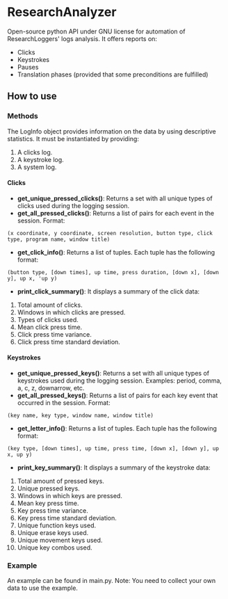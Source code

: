 # ResearchAnalyzer
Open-source python API under GNU license for automation of ResearchLoggers' logs analysis. It offers reports on:

- Clicks
- Keystrokes
- Pauses
- Translation phases (provided that some preconditions are fulfilled)

## How to use

### Methods
The LogInfo object provides information on the data by using descriptive statistics. It must be instantiated by providing:
1. A clicks log.
2. A keystroke log.
3. A system log.

#### Clicks
- **get_unique_pressed_clicks()**: Returns a set with all unique types of clicks used during the logging session.
- **get_all_pressed_clicks()**: Returns a list of pairs for each event in the session. Format:
````
(x coordinate, y coordinate, screen resolution, button type, click type, program name, window title)
````
- **get_click_info()**: Returns a list of tuples. Each tuple has the following format:
````
(button type, [down times], up time, press duration, [down x], [down y], up x, 'up y)
````
- **print_click_summary()**: It displays a summary of the click data:
1. Total amount of clicks.
2. Windows in which clicks are pressed.
3. Types of clicks used.
4. Mean click press time.
5. Click press time variance.
6. Click press time standard deviation.


#### Keystrokes
- **get_unique_pressed_keys()**: Returns a set with all unique types of keystrokes used during the logging session. Examples: period, comma, a, c, z, downarrow, etc.
- **get_all_pressed_keys()**: Returns a list of pairs for each key event that occurred in the session. Format:
````
(key name, key type, window name, window title)
````
- **get_letter_info()**: Returns a list of tuples. Each tuple has the following format:
````
(key type, [down times], up time, press time, [down x], [down y], up x, up y)
````
-  **print_key_summary()**: It displays a summary of the keystroke data:
1. Total amount of pressed keys.
2. Unique pressed keys.
3. Windows in which keys are pressed.
4. Mean key press time.
5. Key press time variance.
6. Key press time standard deviation.
7. Unique function keys used.
8. Unique erase keys used.
9. Unique movement keys used.
10. Unique key combos used.

### Example
An example can be found in main.py. Note: You need to collect your own data to use the example.